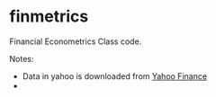 # finmetrics
Financial Econometrics Class code.

Notes:
- Data in yahoo is downloaded from [Yahoo Finance](finance.yahoo.com)
-
